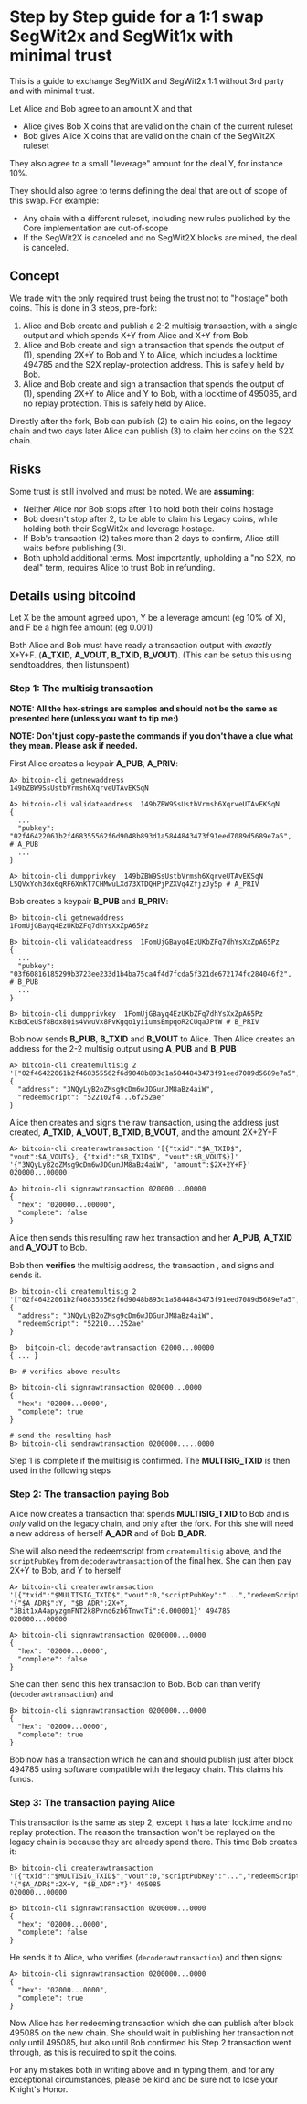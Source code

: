 # Step by Step guide for a 1:1 swap SegWit2x and SegWit1x with minimal trust

This is a guide to exchange SegWit1X and SegWit2x 1:1 without 3rd party and with minimal trust.

Let Alice and Bob agree to an amount X and that 

* Alice gives Bob X coins that are valid on the chain of the current ruleset
* Bob gives Alice X coins that are valid on the chain of the SegWit2X ruleset

They also agree to a small "leverage" amount for the deal Y, for instance 10%.

They should also agree to terms defining the deal that are out of scope of this swap. For example:

* Any chain with a different ruleset, including new rules published by the Core implementation are out-of-scope
* If the SegWit2X is canceled and no SegWit2X blocks are mined, the deal is canceled.

## Concept

We trade with the only required trust being the trust not to "hostage" both coins. This is done in 3 steps, pre-fork:

1. Alice and Bob create and publish a 2-2 multisig transaction, with a single output and which spends X+Y from Alice and X+Y from Bob.
2. Alice and Bob create and sign a transaction that spends the output of (1), spending 2X+Y to Bob and Y to Alice, which includes a locktime 494785 and the S2X replay-protection address. This is safely held by Bob.
3. Alice and Bob create and sign a transaction that spends the output of (1), spending 2X+Y to Alice and Y to Bob, with a locktime of 495085, and no replay protection. This is safely held by Alice.

Directly after the fork, Bob can publish (2) to claim his coins, on the legacy chain and two days later Alice can publish (3) to claim her coins on the S2X chain.

## Risks

Some trust is still involved and must be noted. We are **assuming**:

* Neither Alice nor Bob stops after 1 to hold both their coins hostage
* Bob doesn't stop after 2, to be able to claim his Legacy coins, while holding both their SegWit2x and leverage hostage.
* If Bob's transaction (2) takes more than 2 days to confirm, Alice still waits before publishing (3).
* Both uphold additional terms. Most importantly, upholding a "no S2X, no deal" term, requires Alice to trust Bob in refunding.

## Details using bitcoind

Let X be the amount agreed upon, Y be a leverage amount (eg 10% of X), and F be a high fee amount (eg 0.001)

Both Alice and Bob must have ready a transaction output with *exactly* X+Y+F. (**A_TXID**, **A_VOUT**, **B_TXID**, **B_VOUT**). (This can be setup this using sendtoaddres, then listunspent)

### Step 1: The multisig transaction

**NOTE: All the hex-strings are samples and should not be the same as presented here (unless you want to tip me:)**

**NOTE: Don't just copy-paste the commands if you don't have a clue what they mean. Please ask if needed.**


First Alice creates a keypair **A_PUB**, **A_PRIV**:

    A> bitcoin-cli getnewaddress
    149bZBW9SsUstbVrmsh6XqrveUTAvEKSqN
    
    A> bitcoin-cli validateaddress  149bZBW9SsUstbVrmsh6XqrveUTAvEKSqN
    {
      ...
      "pubkey": "02f46422061b2f468355562f6d9048b893d1a5844843473f91eed7089d5689e7a5",  # A_PUB
      ...
    }
    
    A> bitcoin-cli dumpprivkey  149bZBW9SsUstbVrmsh6XqrveUTAvEKSqN
    L5QVxYoh3dx6qRF6XnKT7CHMwuLXd73XTDQHPjPZXVq4ZfjzJy5p # A_PRIV


Bob creates a keypair **B_PUB** and **B_PRIV**:

    B> bitcoin-cli getnewaddress
    1FomUjGBayq4EzUKbZFq7dhYsXxZpA65Pz
    
    B> bitcoin-cli validateaddress  1FomUjGBayq4EzUKbZFq7dhYsXxZpA65Pz
    {
      ...
      "pubkey": "03f60816185299b3723ee233d1b4ba75ca4f4d7fcda5f321de672174fc284046f2",  # B_PUB
      ...
    }
    
    B> bitcoin-cli dumpprivkey  1FomUjGBayq4EzUKbZFq7dhYsXxZpA65Pz
    KxBdCeUSf8Bdx8Qis4VwuVx8PvKgqo1yiiumsEmpqoR2CUqaJPtW # B_PRIV


Bob now sends **B_PUB**, **B_TXID** and **B_VOUT** to Alice. Then Alice creates an address for the 2-2 multisig output using **A_PUB** and **B_PUB**


    A> bitcoin-cli createmultisig 2  '["02f46422061b2f468355562f6d9048b893d1a5844843473f91eed7089d5689e7a5","03f60816185299b3723ee233d1b4ba75ca4f4d7fcda5f321de672174fc284046f2"]'
    {
      "address": "3NQyLyB2oZMsg9cDm6wJDGunJM8aBz4aiW",
      "redeemScript": "522102f4...6f252ae"
    }

Alice then creates and signs the raw transaction, using the address just created, **A_TXID**, **A_VOUT**, **B_TXID**, **B_VOUT**, and the amount 2X+2Y+F 

    A> bitcoin-cli createrawtransaction '[{"txid":"$A_TXID$", "vout":$A_VOUT$}, {"txid":"$B_TXID$", "vout":$B_VOUT$}]' '{"3NQyLyB2oZMsg9cDm6wJDGunJM8aBz4aiW", "amount":$2X+2Y+F}'
    020000...00000
    
    A> bitcoin-cli signrawtransaction 020000...00000
    {
      "hex": "020000...00000",
      "complete": false
    }

Alice then sends this resulting raw hex transaction and her **A_PUB**, **A_TXID** and **A_VOUT** to Bob. 

Bob then **verifies** the multisig address,  the transaction , and signs and sends it.

    B> bitcoin-cli createmultisig 2  '["02f46422061b2f468355562f6d9048b893d1a5844843473f91eed7089d5689e7a5","03f60816185299b3723ee233d1b4ba75ca4f4d7fcda5f321de672174fc284046f2"]'
    {
      "address": "3NQyLyB2oZMsg9cDm6wJDGunJM8aBz4aiW",
      "redeemScript": "52210...252ae"
    }
    
    B>  bitcoin-cli decoderawtransaction 02000...00000
    { ... }
    
    B> # verifies above results
    
    B> bitcoin-cli signrawtransaction 020000...0000
    {
      "hex": "02000...0000",
      "complete": true
    }
    
    # send the resulting hash
    B> bitcoin-cli sendrawtransaction 0200000.....0000

Step 1 is complete if the multisig is confirmed. The **MULTISIG_TXID** is then used in the following steps

### Step 2: The transaction paying Bob

Alice now creates a transaction that spends **MULTISIG_TXID** to Bob and is *only* valid on the legacy chain, and only  after the fork. For this she will need a new address of herself **A_ADR** and of Bob **B_ADR**. 

She will also need the redeemscript from `createmultisig` above, and the `scriptPubKey` from `decoderawtransaction` of the final hex. She can then pay 2X+Y to Bob, and Y to herself

    A> bitcoin-cli createrawtransaction '[{"txid":"$MULTISIG_TXID$","vout":0,"scriptPubKey":"...","redeemScript":"..."}]' '{"$A_ADR$":Y, "$B_ADR":2X+Y, "3Bit1xA4apyzgmFNT2k8Pvnd6zb6TnwcTi":0.000001}' 494785
    020000...00000
    
    A> bitcoin-cli signrawtransaction 0200000...0000
    {
      "hex": "02000...0000",
      "complete": false
    }

She can then send this hex transaction to Bob. Bob can than verify (`decoderawtransaction`) and

    B> bitcoin-cli signrawtransaction 0200000...0000
    {
      "hex": "02000...0000",
      "complete": true
    }
	
Bob now has a transaction which he can and should publish just after block 494785 using software compatible with the legacy chain. This claims his funds. 

### Step 3: The transaction paying Alice

This transaction is the same as step 2, except it has a later locktime and no replay protection. The reason the transaction won't be replayed on the legacy chain is because they are already spend there. This time Bob creates it:

    B> bitcoin-cli createrawtransaction '[{"txid":"$MULTISIG_TXID$","vout":0,"scriptPubKey":"...","redeemScript":"..."}]' '{"$A_ADR$":2X+Y, "$B_ADR":Y}' 495085
    020000...00000
    
    B> bitcoin-cli signrawtransaction 0200000...0000
    {
      "hex": "02000...0000",
      "complete": false
    }

He sends it to Alice, who verifies (`decoderawtransaction`) and then signs:

    A> bitcoin-cli signrawtransaction 0200000...0000
    {
      "hex": "02000...0000",
      "complete": true
    }

Now Alice has her redeeming transaction which she can publish after block 495085 on the new chain. She should wait in publishing her transaction not only until 495085, but also until Bob confirmed his Step 2 transaction went through, as this is required to split the coins.

For any mistakes both in writing above and in typing them, and for any exceptional circumstances, please be kind and be sure not to lose your Knight's Honor.
